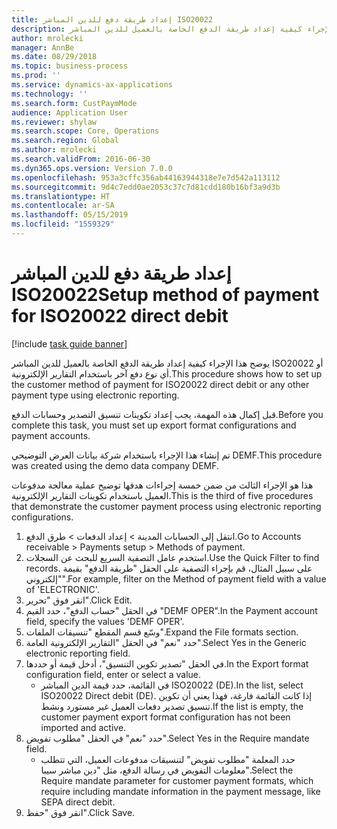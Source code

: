 ```yaml
---
title: إعداد طريقة دفع للدين المباشر ISO20022
description: يوضح هذا الإجراء كيفية إعداد طريقة الدفع الخاصة بالعميل للدين المباشر ISO20022 أو أي نوع دفع آخر باستخدام التقارير الإلكترونية.
author: mrolecki
manager: AnnBe
ms.date: 08/29/2018
ms.topic: business-process
ms.prod: ''
ms.service: dynamics-ax-applications
ms.technology: ''
ms.search.form: CustPaymMode
audience: Application User
ms.reviewer: shylaw
ms.search.scope: Core, Operations
ms.search.region: Global
ms.author: mrolecki
ms.search.validFrom: 2016-06-30
ms.dyn365.ops.version: Version 7.0.0
ms.openlocfilehash: 953a3cffc356ab44163944318e7e7d542a113112
ms.sourcegitcommit: 9d4c7edd0ae2053c37c7d81cdd180b16bf3a9d3b
ms.translationtype: HT
ms.contentlocale: ar-SA
ms.lasthandoff: 05/15/2019
ms.locfileid: "1559329"
---
```

# <a name="setup-method-of-payment-for-iso20022-direct-debit"></a><span data-ttu-id="360ca-103">إعداد طريقة دفع للدين المباشر ISO20022</span><span class="sxs-lookup"><span data-stu-id="360ca-103">Setup method of payment for ISO20022 direct debit</span></span>

[!include [task guide banner](../../includes/task-guide-banner.md)]

<span data-ttu-id="360ca-104">يوضح هذا الإجراء كيفية إعداد طريقة الدفع الخاصة بالعميل للدين المباشر ISO20022 أو أي نوع دفع آخر باستخدام التقارير الإلكترونية.</span><span class="sxs-lookup"><span data-stu-id="360ca-104">This procedure shows how to set up the customer method of payment for ISO20022 direct debit or any other payment type using electronic reporting.</span></span> 



<span data-ttu-id="360ca-105">قبل إكمال هذه المهمة، يجب إعداد تكوينات تنسيق التصدير وحسابات الدفع.</span><span class="sxs-lookup"><span data-stu-id="360ca-105">Before you complete this task, you must set up export format configurations and payment accounts.</span></span>



<span data-ttu-id="360ca-106">تم إنشاء هذا الإجراء باستخدام شركة بيانات العرض التوضيحي DEMF.</span><span class="sxs-lookup"><span data-stu-id="360ca-106">This procedure was created using the demo data company DEMF.</span></span>



<span data-ttu-id="360ca-107">هذا هو الإجراء الثالث من ضمن خمسة إجراءات هدفها توضيح عملية معالجة مدفوعات العميل باستخدام تكوينات التقارير الإلكترونية.</span><span class="sxs-lookup"><span data-stu-id="360ca-107">This is the third of five procedures that demonstrate the customer payment process using electronic reporting configurations.</span></span>

1. <span data-ttu-id="360ca-108">انتقل إلى الحسابات المدينة > إعداد الدفعات > طرق الدفع.</span><span class="sxs-lookup"><span data-stu-id="360ca-108">Go to Accounts receivable > Payments setup > Methods of payment.</span></span>
2. <span data-ttu-id="360ca-109">استخدم عامل التصفية السريع للبحث عن السجلات.</span><span class="sxs-lookup"><span data-stu-id="360ca-109">Use the Quick Filter to find records.</span></span> <span data-ttu-id="360ca-110">على سبيل المثال، قم بإجراء التصفية على الحقل "طريقة الدفع" بقيمة "إلكتروني".</span><span class="sxs-lookup"><span data-stu-id="360ca-110">For example, filter on the Method of payment field with a value of 'ELECTRONIC'.</span></span>
3. <span data-ttu-id="360ca-111">انقر فوق "تحرير".</span><span class="sxs-lookup"><span data-stu-id="360ca-111">Click Edit.</span></span>
4. <span data-ttu-id="360ca-112">في الحقل "حساب الدفع"، حدد القيم "DEMF OPER".</span><span class="sxs-lookup"><span data-stu-id="360ca-112">In the Payment account field, specify the values 'DEMF OPER'.</span></span>
5. <span data-ttu-id="360ca-113">وسّع قسم المقطع "تنسيقات الملفات".</span><span class="sxs-lookup"><span data-stu-id="360ca-113">Expand the File formats section.</span></span>
6. <span data-ttu-id="360ca-114">حدد "نعم" في الحقل "التقارير الإلكترونية العامة‬".</span><span class="sxs-lookup"><span data-stu-id="360ca-114">Select Yes in the Generic electronic reporting field.</span></span>
7. <span data-ttu-id="360ca-115">في الحقل "تصدير تكوين التنسيق‬"، أدخل قيمة أو حددها.</span><span class="sxs-lookup"><span data-stu-id="360ca-115">In the Export format configuration field, enter or select a value.</span></span>
    * <span data-ttu-id="360ca-116">في القائمة، حدد قيمة الدين المباشر ISO20022 (DE).</span><span class="sxs-lookup"><span data-stu-id="360ca-116">In the list, select ISO20022 Direct debit (DE).</span></span>  <span data-ttu-id="360ca-117">إذا كانت القائمة فارغة، فهذا يعني أن تكوين تنسيق تصدير دفعات العميل غير مستورد ونشط.</span><span class="sxs-lookup"><span data-stu-id="360ca-117">If the list is empty, the customer payment export format configuration has not been imported and active.</span></span>  
8. <span data-ttu-id="360ca-118">حدد "نعم" في الحقل "مطلوب تفويض‬".</span><span class="sxs-lookup"><span data-stu-id="360ca-118">Select Yes in the Require mandate field.</span></span>
    * <span data-ttu-id="360ca-119">حدد المعلمة "مطلوب تفويض‬" لتنسيقات مدفوعات العميل، التي تتطلب معلومات التفويض‬ في رسالة الدفع، مثل "دين مباشر سيبا‬".</span><span class="sxs-lookup"><span data-stu-id="360ca-119">Select the Require mandate parameter for customer payment formats, which require including mandate information in the payment message, like SEPA direct debit.</span></span>  
9. <span data-ttu-id="360ca-120">انقر فوق "حفظ".</span><span class="sxs-lookup"><span data-stu-id="360ca-120">Click Save.</span></span>

